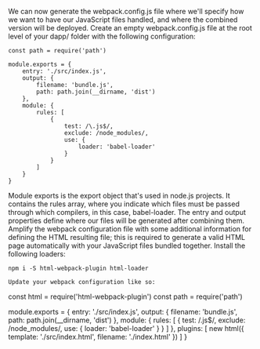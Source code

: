 We can now generate the webpack.config.js file where we'll specify how we want to have our JavaScript files handled, and where the combined version will be deployed. Create an empty webpack.config.js file at the root level of your dapp/ folder with the following configuration:

```
const path = require('path')

module.exports = {
    entry: './src/index.js',
    output: {
        filename: 'bundle.js',
        path: path.join(__dirname, 'dist')
    },
    module: {
        rules: [
            {
                test: /\.js$/,
                exclude: /node_modules/,
                use: {
                    loader: 'babel-loader'
                }
            }
        ]
    }
}
```

Module exports is the export object that's used in node.js projects. It contains the rules array, where you indicate which files must be passed through which compilers, in this case, babel-loader. The entry and output properties define where our files will be generated after combining them. Amplify the webpack configuration file with some additional information for defining the HTML resulting file; this is required to generate a valid HTML page automatically with your JavaScript files bundled together. Install the following loaders:

```
npm i -S html-webpack-plugin html-loader

Update your webpack configuration like so:

```
const html = require('html-webpack-plugin')
const path = require('path')

module.exports = {
    entry: './src/index.js',
    output: {
        filename: 'bundle.js',
        path: path.join(__dirname, 'dist')
    },
    module: {
        rules: [
            {
                test: /\.js$/,
                exclude: /node_modules/,
                use: {
                    loader: 'babel-loader'
                }
            }
        ]
    },
    plugins: [
        new html({
            template: './src/index.html',
            filename: './index.html'
        })
    ]
}
```
